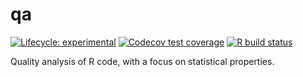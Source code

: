 
<!-- README.md is generated from README.Rmd. Please edit that file -->

# qa

<!-- badges: start -->

[![Lifecycle:
experimental](https://img.shields.io/badge/lifecycle-experimental-orange.svg)](https://www.tidyverse.org/lifecycle/#experimental)
[![Codecov test
coverage](https://codecov.io/gh/JSzitas/qa/branch/master/graph/badge.svg)](https://codecov.io/gh/JSzitas/qa?branch=master)
[![R build
status](https://github.com/JSzitas/qa/workflows/R-CMD-check/badge.svg)](https://github.com/JSzitas/qa/actions)
<!-- badges: end -->

Quality analysis of R code, with a focus on statistical properties.
